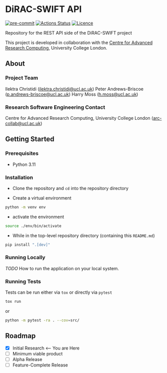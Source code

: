 # DiRAC-SWIFT API

[![pre-commit](https://img.shields.io/badge/pre--commit-enabled-brightgreen?logo=pre-commit&logoColor=white)](https://github.com/pre-commit/pre-commit)
[![Actions Status][actions-badge]][actions-link]
[![Licence][licence-badge]](./LICENCE.md)

<!--
[![PyPI version][pypi-version]][pypi-link]
[![Conda-Forge][conda-badge]][conda-link]
[![PyPI platforms][pypi-platforms]][pypi-link]
-->

<!-- prettier-ignore-start -->
[actions-badge]:            https://github.com/UCL-ARC/dirac-swift-api/workflows/CI/badge.svg
[actions-link]:             https://github.com/UCL-ARC/dirac-swift-api/actions
[licence-badge]:            https://img.shields.io/badge/License-BSD_3--Clause-blue.svg
<!-- prettier-ignore-end -->

Repository for the REST API side of the DiRAC-SWIFT project

This project is developed in collaboration with the [Centre for Advanced Research Computing](https://ucl.ac.uk/arc), University College London.

## About

### Project Team

Ilektra Christidi ([ilektra.christidi@ucl.ac.uk](mailto:ilektra.christidi@ucl.ac.uk))
Peter Andrews-Briscoe ([p.andrews-briscoe@ucl.ac.uk](mailto:p.andrews-briscoe@ucl.ac.uk))
Harry Moss ([h.moss@ucl.ac.uk](mailto:h.moss@ucl.ac.uk))

<!-- TODO: how do we have an array of collaborators ? -->

### Research Software Engineering Contact

Centre for Advanced Research Computing, University College London
([arc-collab@ucl.ac.uk](mailto:arc-collab@ucl.ac.uk))

## Getting Started

### Prerequisites

- Python 3.11

### Installation

- Clone the repository and `cd` into the repository directory

- Create a virtual environment

```bash
python -m venv env
```

- activate the environment

```bash
source ./env/bin/activate
```

- While in the top-level repository directory (containing this `README.md`)

```bash
pip install ".[dev]"
```

### Running Locally

_TODO_
How to run the application on your local system.

### Running Tests

Tests can be run either via `tox` or directly via `pytest`

```bash
tox run
```

or

```bash
python -m pytest -ra . --cov=src/
```

## Roadmap

- [x] Initial Research <-- You are Here
- [ ] Minimum viable product
- [ ] Alpha Release
- [ ] Feature-Complete Release
